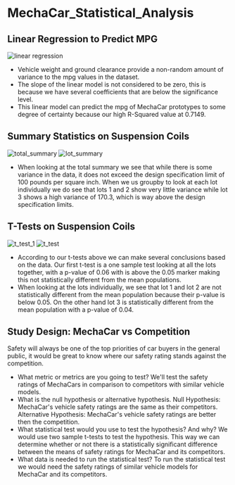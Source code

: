 # MechaCar_Statistical_Analysis

## Linear Regression to Predict MPG
![linear regression](https://user-images.githubusercontent.com/41974323/152229967-e6969758-4d5b-4d96-9289-c53cbae4a21a.PNG)
- Vehicle weight and ground clearance provide a non-random amount of variance to the mpg values in the dataset.
- The slope of the linear model is not considered to be zero, this is because we have several coefficients that are below the significance level.
- This linear model can predict the mpg of MechaCar prototypes to some degree of certainty because our high R-Squared value at 0.7149. 

## Summary Statistics on Suspension Coils
![total_summary](https://user-images.githubusercontent.com/41974323/152240486-b784a9ea-5e1b-4446-9cd3-9518c805f932.PNG)
![lot_summary](https://user-images.githubusercontent.com/41974323/152240755-fc261087-b958-423a-9183-e3f3706084ad.PNG)
- When looking at the total summary we see that while there is some variance in the data, it does not exceed the design specification limit of 100 pounds per square inch. When we us groupby to look at each lot individually we do see that lots 1 and 2 show very little variance while lot 3 shows a high variance of 170.3, which is way above the design specification limits.

## T-Tests on Suspension Coils
![t_test_1](https://user-images.githubusercontent.com/41974323/152243848-e7c05e53-9396-4769-8af3-eeb69771eff8.PNG)
![t_test](https://user-images.githubusercontent.com/41974323/152243083-566e4d18-f298-4590-b2f1-5b8a096dd37e.PNG)
- According to our t-tests above we can make several conclusions based on the data. Our first t-test is a one sample test looking at all the lots together, with a p-value of 0.06 
with is above the 0.05 marker making this not statistically different from the mean populations.
- When looking at the lots individually, we see that lot 1 and lot 2 are not statistically different from the mean population because their p-value is below 0.05. On the other hand lot 3 is statistically different from the mean population with a p-value of 0.04.

## Study Design: MechaCar vs Competition
Safety will always be one of the top priorities of car buyers in the general public, it would be great to know where our safety rating stands against the competition.

- What metric or metrics are you going to test?
  We'll test the safety ratings of MechaCars in comparison to competitors with similar vehicle models.
- What is the null hypothesis or alternative hypothesis.
  Null Hypothesis: MechaCar's vehicle safety ratings are the same as their competitors.
  Alternative Hypothesis: MechaCar's vehicle safety ratings are better then the competition.
- What statistical test would you use to test the hypothesis? And why?
  We would use two sample t-tests to test the hypothesis. This way we can determine whether or not there is a statistically significant difference between the means of safety ratings for MechaCar and its competitors.
- What data is needed to run the statistical test?
  To run the statistical test we would need the safety ratings of similar vehicle models for MechaCar and its competitors.
